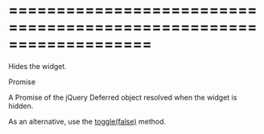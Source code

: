 <!--**
/*-------------------------------------------
    Auto-generated file. Do not modify.
-------------------------------------------

**-->
===================================================================
===================================================================

<!--shortDescription-->
Hides the widget.
<!--/shortDescription-->

<!--returnType-->Promise<!--/returnType-->
<!--returnDescription-->
A Promise of the jQuery Deferred object resolved when the widget is hidden.
<!--/returnDescription-->

<!--fullDescription-->
As an alternative, use the [toggle(false)](/Documentation/ApiReference/UI_Widgets/dxActionSheet/Methods/#toggleshowing) method.
<!--/fullDescription-->